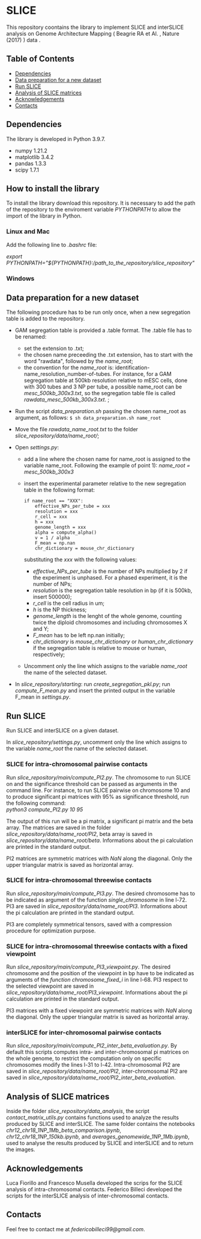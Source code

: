 # SLICE 

This repository coontains the library to implement SLICE and interSLICE analysis on Genome Architecture Mapping ( Beagrie RA et Al. , Nature (2017) ) data .

## Table of Contents
* [Dependencies](#dependencies)
* [Data preparation for a new dataset](#data-preparation-for-a-new-dataset)
* [Run SLICE](#run-slice)
* [Analysis of SLICE matrices](#analysis-of-slice-matrices)
* [Acknowledgements](#acknowledgements)
* [Contacts](#contacts)


## Dependencies

The library is developed in Python 3.9.7.

- numpy 1.21.2
- matplotlib 3.4.2
- pandas 1.3.3
- scipy 1.7.1

## How to install the library 

To install the library download this repository. It is necessary to add the path of the repository to the enviroment variable _PYTHONPATH_ to allow the import of the library in Python.

### Linux and Mac

Add the following line to _.bashrc_ file:

_export PYTHONPATH="${PYTHONPATH}:/path_to_the_repository/slice_repository"_

### Windows

## Data preparation for a new dataset

The following procedure has to be run only once, when a new segregation table is added to the repository.
- GAM segregation table is provided a .table format. The .table file has to be renamed:
  * set the extension to .txt;
  * the chosen name preceeding the .txt extension, has to start with the word "rawdata", followed by the _name_root_;
  * the convention for the _name_root_ is: identification-name_resolution_number-of-tubes. For instance, for a GAM segregation table at 500kb resolution relative to mESC cells, done with 300 tubes and 3 NP per tube, a possible name_root can be _mesc_500kb_300x3.txt_, so the segregation table file is called  _rawdata_mesc_500kb_300x3.txt_. ;

- Run the script _data_preparation.sh_ passing the chosen name_root as argument, as follows:   `$ sh data_preparation.sh name_root`

- Move the file _rawdata_name_root.txt_ to the folder _slice_repository/data/name_root/_;
- Open _settings.py_:
  - add a line where the chosen name for name_root is assigned to the variable name_root. Following the example of point 1): _name_root = mesc_500kb_300x3_
  - insert the experimental parameter relative to the new segregation table in the following format:    
    ```
    if name_root == "XXX":  
        effective_NPs_per_tube = xxx  
        resolution = xxx  
        r_cell = xxx  
        h = xxx   
        genome_length = xxx    
        alpha = compute_alpha()  
        v = 1 / alpha  
        F_mean = np.nan  
        chr_dictionary = mouse_chr_dictionary  
    ```
    substituting the _xxx_ with the following values:
  
    - _effective_NPs_per_tube_ is the number of NPs multiplied by 2 if the experiment is unphased. For a phased experiment, it is the number of NPs;
    - _resolution_ is the segregation table resolution in bp (if it is 500kb, insert 500000);
    - _r_cell_ is the cell radius in um;
    - _h_ is the NP thickness;
    - _genome_length_ is the lenght of the whole genome, counting twice the diploid chromosomes and including chromosomes X and Y;   
    - _F_mean_ has to be left np.nan initially;
    - _chr_dictionary_ is _mouse_chr_dictionary_ or _human_chr_dictionary_ if the segregation table is relative to mouse or human, respectively; 
   - Uncomment only the line which assigns to the variable _name_root_ the name of the selected dataset.

- In _slice_repository/starting_: run _create_segregation_pkl.py_; run _compute_F_mean.py_ and insert the printed output in the variable F_mean in _settings.py_. 

## Run SLICE 

Run SLICE and interSLICE on a given dataset.

In _slice_repository/settings.py_, uncomment only the line which assigns to the variable _name_root_ the name of the selected dataset.

### SLICE for intra-chromosomal pairwise contacts
Run _slice_repository/main/compute_PI2.py_. The chromosome to run SLICE on and the significance threshold can be passed as arguments in the command line. For instance, to run SLICE pairwise on chromosome 10 and to produce significant pi matrices with 95% as significance threshold, run the following command:  
_python3 compute_PI2.py 10 95_

The output of this run will be a pi matrix, a significant pi matrix and the beta array. The matrices are saved in the folder _slice_repository/data/name_root/PI2_, beta array is saved in _slice_repository/data/name_root/beta_. Informations about the pi calculation are printed in the standard output.  
  
PI2 matrices are symmetric matrices with _NaN_ along the diagonal. Only the upper triangular matrix is saved as horizontal array.

### SLICE for intra-chromosomal threewise contacts

Run _slice_repository/main/compute_PI3.py_. The desired chromosome has to be indicated as argument of the function _single_chromosome_ in line l-72. PI3 are saved in _slice_repository/data/name_root/PI3_. Informations about the pi calculation are printed in the standard output.  
  
PI3 are completely symmetrical tensors, saved with a compression procedure for optimization purpose.

### SLICE for intra-chromosomal threewise contacts with a fixed viewpoint

Run _slice_repository/main/compute_PI3_viewpoint.py_. The desired chromosome and the position of the viewpoint in bp have to be indicated as arguments of the _function chromosome_fixed_i_ in line l-68. PI3 respect to the selected viewpoint are saved in _slice_repository/data/name_root/PI3_viewpoint_. Informations about the pi calculation are printed in the standard output.  

PI3 matrices with a fixed viewpoint are symmetric matrices with _NaN_ along the diagonal. Only the upper triangular matrix is saved as horizontal array.

### interSLICE for inter-chromosomal pairwise contacts

Run _slice_repository/main/compute_PI2_inter_beta_evaluation.py_. By default this scripts computes intra- and inter-chromosomal pi matrices on the whole genome, to restrict the computation only on specific chromosomes modify the lines l-31 to l-42. Intra-chromosomal PI2 are saved in _slice_repository/data/name_root/PI2_, inter-chromosomal PI2 are saved in _slice_repository/data/name_root/PI2_inter_beta_evaluation_.  

## Analysis of SLICE matrices

Inside the folder _slice_repository/data_analysis_, the script _contact_matrix_utils.py_ contains functions used to analyze the results produced by SLICE and interSLICE. 
The same folder contains the notebooks _chr12_chr18_1NP_1Mb_beta_comparison.ipynb_,  _chr12_chr18_1NP_150kb.ipynb_, and _averages_genomewide_1NP_1Mb.ipynb_, used to analyse the results produced by SLICE and interSLICE and to return the images. 

## Acknowledgements

Luca Fiorillo and Francesco Musella developed the scrips for the SLICE analysis of intra-chromosomal contacts. Federico Billeci developed the scripts for the interSLICE analysis of inter-chromosomal contacts.  

## Contacts

Feel free to contact me at _federicobilleci99@gmail.com_.
